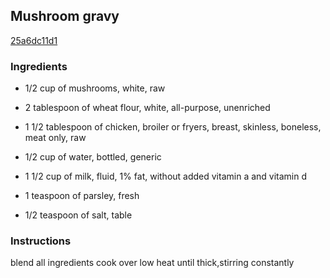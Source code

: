 ## Mushroom gravy

[25a6dc11d1](https://cookpad.com/us/recipes/331475-mushroom-gravy)

### Ingredients

 - 1/2 cup of mushrooms, white, raw

 - 2 tablespoon of wheat flour, white, all-purpose, unenriched

 - 1 1/2 tablespoon of chicken, broiler or fryers, breast, skinless, boneless, meat only, raw

 - 1/2 cup of water, bottled, generic

 - 1 1/2 cup of milk, fluid, 1% fat, without added vitamin a and vitamin d

 - 1 teaspoon of parsley, fresh

 - 1/2 teaspoon of salt, table

### Instructions

blend all ingredients cook over low heat until thick,stirring constantly
